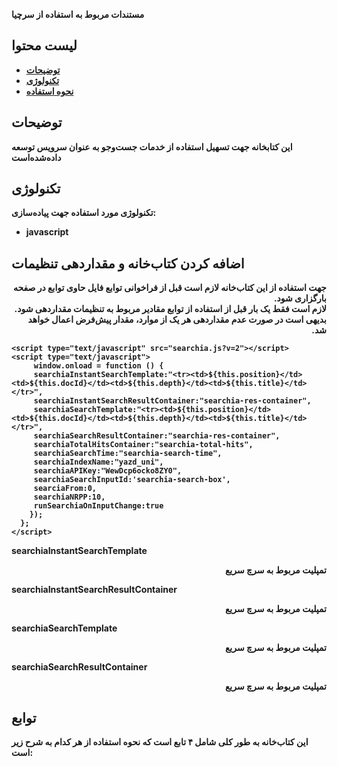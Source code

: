 <b>مستندات مربوط به استفاده از سرچیا<b>
## لیست محتوا
* [توضیحات](#general-info)
* [تکنولوژی](#technologies)
* [نحوه استفاده](#setup)

## توضیحات
این کتابخانه جهت تسهیل استفاده از خدمات جست‌وجو به عنوان سرویس توسعه داده‌شده‌است	
## تکنولوژی
تکنولوژی مورد استفاده جهت پیاده‌سازی:
* javascript


	
## اضافه کردن کتاب‌خانه و مقداردهی تنظیمات
<p dir="rtl">
جهت استفاده از این کتاب‌خانه لازم است قبل از فراخوانی توابع فایل حاوی توابع در صفحه بارگزاری شود.
	<br>
لازم است فقط یک بار قبل از استفاده از توابع مقادیر مربوط به تنظیمات مقداردهی شود.
	<br>
بدیهی است در صورت عدم مقداردهی هر یک از موارد، مقدار پیش‌فرض اعمال خواهد شد.
</p>


```
<script type="text/javascript" src="searchia.js?v=2"></script>
<script type="text/javascript">
     window.onload = function () {
     searchiaInstantSearchTemplate:"<tr><td>${this.position}</td><td>${this.docId}</td><td>${this.depth}</td><td>${this.title}</td></tr>",
     searchiaInstantSearchResultContainer:"searchia-res-container",
     searchiaSearchTemplate:"<tr><td>${this.position}</td><td>${this.docId}</td><td>${this.depth}</td><td>${this.title}</td></tr>",
     searchiaSearchResultContainer:"searchia-res-container",
     searchiaTotalHitsContainer:"searchia-total-hits",
     searchiaSearchTime:"searchia-search-time",
     searchiaIndexName:"yazd_uni",
     searchiaAPIKey:"WewDcp6ocko8ZY0",
     searchiaSearchInputId:'searchia-search-box',
     searciaFrom:0,
     searchiaNRPP:10,
     runSearchiaOnInputChange:true
    });
  };
</script>
```
<p>searchiaInstantSearchTemplate</p><p dir="rtl">تمپلیت مربوط به سرچ سریع</p>
<p>searchiaInstantSearchResultContainer</p><p dir="rtl">تمپلیت مربوط به سرچ سریع</p>
<p>searchiaSearchTemplate</p><p dir="rtl">تمپلیت مربوط به سرچ سریع</p>
<p>searchiaSearchResultContainer</p><p dir="rtl">تمپلیت مربوط به سرچ سریع</p>



## توابع
این کتاب‌خانه به طور کلی شامل ۴ تابع است که نحوه استفاده از هر کدام به شرح زیر است:
